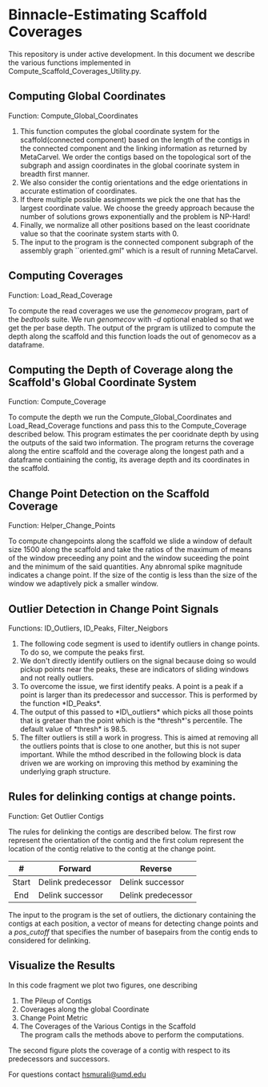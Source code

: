 
<h1>Binnacle-Estimating Scaffold Coverages</h1>
 
 This repository is under active development. In this document we describe the various functions implemented in Compute_Scaffold_Coverages_Utility.py.
 
<h2>Computing Global Coordinates</h2>
Function: Compute_Global_Coordinates
<ol> 
    <li>This function computes the global coordinate system for the scaffold(connected component) based on the length of the contigs in the connected component and the linking information as returned by MetaCarvel. We order the contigs based on the topological sort of the subgraph and assign coordinates in the global coorinate system in breadth first manner.</li>   
    <li>We also consider the contig orientations and the edge orientations in accurate estimation of coordinates. </li>
    <li>If there multiple possible assignments we pick the one that has the largest coordinate value. We choose the greedy approach because the number of solutions grows exponentially and the problem is NP-Hard! </li>
    <li>Finally, we normalize all other positions based on the least cooridnate value so that the coorinate system starts with 0.</li>
    <li>The input to the program is the connected component subgraph of the assembly graph ``oriented.gml" which is a result of running MetaCarvel.</li>
</ol>


<h2> Computing Coverages </h2>
Function: Load_Read_Coverage

To compute the read coverages we use the *genomecov* program, part of the *bedtools* suite. We run *genomecov* with *-d* optional enabled so that we get the per base depth. The output of the prgram is utilized to compute the depth along the scaffold and this function loads the out of genomecov as a dataframe.   

<h2>Computing the Depth of Coverage along the Scaffold's Global Coordinate System </h2>
Function: Compute_Coverage

To compute the depth we run the Compute_Global_Coordinates and Load_Read_Coverage functions and pass this to the Compute_Coverage described below. This program estimates the per cooridnate depth by using the outputs of the said two information. The program returns the coverage along the entire scaffold and the coverage along the longest path and a dataframe contiaining the contig, its average depth and its coordinates in the scaffold.

<h2> Change Point Detection on the Scaffold Coverage </h2>
Function: Helper_Change_Points

To compute changepoints along the scaffold we slide a window of default size 1500 along the scaffold and take the ratios of the maximum of means of the window preceeding any point and the window suceeding the point and the minimum of the said quantities. Any abnromal spike magnitude indicates a change point. If the size of the contig is less than the size of the window we adaptively pick a smaller window. 

<h2> Outlier Detection in Change Point Signals </h2>
Functions: ID_Outliers, ID_Peaks, Filter_Neigbors

<ol>
    <li>The following code segment is used to identify outliers in change points. To do so, we compute the peaks first.</li> 
    <li>We don't directly identify outliers on the signal because doing so would pickup points near the peaks, these are indicators of sliding windows and not really outliers.</li> 
    <li>To overcome the issue, we first identify peaks. A point is a peak if a point is larger than its predecessor and successor. This is performed by the function *ID_Peaks*.</li> 
    <li>The output of this passed to *ID\_outliers* which picks all those points that is gretaer than the point which is the *thresh*'s percentile. The default value of *thresh* is 98.5. </li>
    <li>The filter outliers is still a work in progress. This is aimed at removing all the outliers points that is close to one another, but this is not super important. While the mthod described in the following block is data driven we are working on improving this method by examining the underlying graph structure.</li>
</ol>

<h2> Rules for delinking contigs at change points. </h2> 
Function: Get Outlier Contigs


The rules for delinking the contigs are described below. The first row represent the orientation of the contig and the first colum represent the location of the contig relative to the contig at the change point. 

|#                   |  Forward            |  Reverse          |
|:------------------:|---------------------|-------------------|
|        Start       | Delink predecessor  | Delink successor  |
|          End       | Delink successor    | Delink predecessor|

The input to the program is the set of outliers, the dictionary containing the contigs at each position, a vector of means for detecting change points and a *pos_cutoff* that specifies the number of basepairs from the contig ends to considered for delinking.

<h2> Visualize the Results </h2>

In this code fragment we plot two figures, one describing 
<ol>
    <li>The Pileup of Contigs</li> 
    <li>Coverages along the global Coordinate </li> 
    <li>Change Point Metric </li> 
    <li>The Coverages of the Various Contigs in the Scaffold</li> 
    The program calls the methods above to perform the computations. 
</ol>

The second figure plots the coverage of a contig with respect to its predecessors and successors.

For questions contact hsmurali@umd.edu

